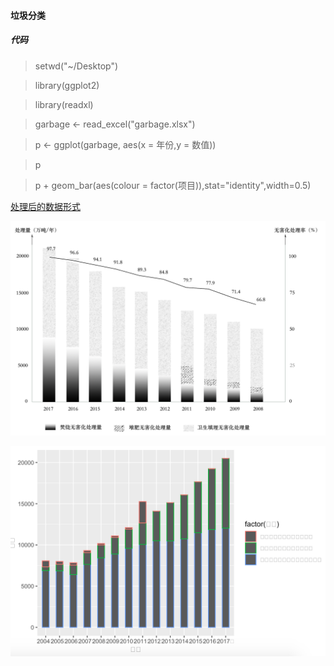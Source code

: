 #### 垃圾分类

##### 代码

> setwd("~/Desktop")

> library(ggplot2)

> library(readxl)

> garbage <- read_excel("garbage.xlsx")

> p <- ggplot(garbage, aes(x = 年份,y = 数值))

> p

> p + geom_bar(aes(colour = factor(项目)),stat="identity",width=0.5)

[处理后的数据形式](https://github.com/renee-j/visualization/blob/master/R绘图/garbage.xlsx)

![原图](https://github.com/renee-j/visualization/blob/master/garbage%20classification/WeChatb77706e407131678dbd9fe659ccd3d0c.png)

![R绘图](https://github.com/renee-j/visualization/blob/master/R绘图/垃圾分类.png)
